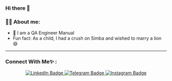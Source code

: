 ### Hi there 👋

### :man_technologist: About me:
+ :construction_worker: I am a QA Engineer Manual
+ Fun fact: As a child, I had a crush on Simba and wished to marry a lion 😄



---
<!-- Соціальні мережі --> 
 ### **Connect With Me✨ :** 


<div id="header" align="center">

</div>
<div id="badges" align="center">
  <a href="https://www.linkedin.com/in/karyna-kerest-593715253/">
  <img src="https://img.shields.io/badge/LinkedIn-blue?logo=linkedin&logoColor=white&style=for-the-badge" alt="LinkedIn Badge"/>
  </a> 
  
  <a href="https://t.me/KeriKerest">
  <img src="https://img.shields.io/badge/Telegram-blue?logo=telegram&logoColor=white&style=for-the-badge" alt="Telegram Badge"/>
  </a>  
  
  <a href="https://instagram.com/kerestkarina?igshid=YmMyMTA2M2Y=/">
  <img src="https://img.shields.io/badge/instagram-pink?logo=instagram&logoColor=yellow&style=for-the-badge" alt="Instagram Badge"/>
  </a> 
</div> 
